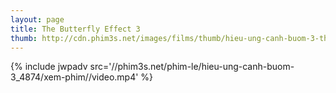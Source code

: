 ```yaml
---
layout: page
title: The Butterfly Effect 3
thumb: http://cdn.phim3s.net/images/films/thumb/hieu-ung-canh-buom-3-the-butterfly-effect-3-2009.jpg
---
```

{% include jwpadv src='//phim3s.net/phim-le/hieu-ung-canh-buom-3_4874/xem-phim//video.mp4' %}